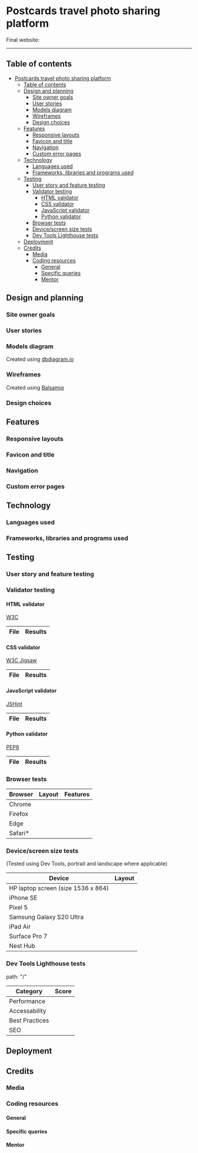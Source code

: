 # Postcards travel photo sharing platform



Final website: 



<hr>

## Table of contents

- [Postcards travel photo sharing platform](#postcards-travel-photo-sharing-platform)
  - [Table of contents](#table-of-contents)
  - [Design and planning](#design-and-planning)
    - [Site owner goals](#site-owner-goals)
    - [User stories](#user-stories)
    - [Models diagram](#models-diagram)
    - [Wireframes](#wireframes)
    - [Design choices](#design-choices)
  - [Features](#features)
    - [Responsive layouts](#responsive-layouts)
    - [Favicon and title](#favicon-and-title)
    - [Navigation](#navigation)
    - [Custom error pages](#custom-error-pages)
  - [Technology](#technology)
    - [Languages used](#languages-used)
    - [Frameworks, libraries and programs used](#frameworks-libraries-and-programs-used)
  - [Testing](#testing)
    - [User story and feature testing](#user-story-and-feature-testing)
    - [Validator testing](#validator-testing)
      - [HTML validator](#html-validator)
      - [CSS validator](#css-validator)
      - [JavaScript validator](#javascript-validator)
      - [Python validator](#python-validator)
    - [Browser tests](#browser-tests)
    - [Device/screen size tests](#devicescreen-size-tests)
    - [Dev Tools Lighthouse tests](#dev-tools-lighthouse-tests)
  - [Deployment](#deployment)
  - [Credits](#credits)
    - [Media](#media)
    - [Coding resources](#coding-resources)
      - [General](#general)
      - [Specific queries](#specific-queries)
      - [Mentor](#mentor)

## Design and planning

### Site owner goals


### User stories




### Models diagram

Created using [dbdiagram.io](https://dbdiagram.io/)



### Wireframes

Created using [Balsamiq](https://balsamiq.com/)


### Design choices


## Features

### Responsive layouts



### Favicon and title



### Navigation



### Custom error pages



## Technology

### Languages used


### Frameworks, libraries and programs used


## Testing

### User story and feature testing



### Validator testing

#### HTML validator

[W3C](https://validator.w3.org/)

| File | Results |
| --- | --- |


#### CSS validator

[W3C Jigsaw](https://jigsaw.w3.org/css-validator/validator)

| File | Results |
| --- | --- |


#### JavaScript validator

[JSHint](https://jshint.com/)

| File | Results |
| --- | --- |


#### Python validator

[PEP8](https://pep8ci.herokuapp.com/)

| File | Results |
| --- | --- |


### Browser tests

| Browser | Layout | Features |
| --- | --- | --- |
| Chrome |  |  |
| Firefox |  |  |
| Edge |  |  |
| Safari* |  |  |

### Device/screen size tests

(Tested using Dev Tools, portrait and landscape where applicable)

| Device | Layout |
| --- | --- |
| HP laptop screen (size 1536 x 864) |  |
| iPhone SE |  |
| Pixel 5 |  |
| Samsung Galaxy S20 Ultra |  |
| iPad Air |  |
| Surface Pro 7 |  |
| Nest Hub |  |

### Dev Tools Lighthouse tests

path: "/"

| Category | Score |
| --- | --- |
| Performance |  |
| Accessability |  |
| Best Practices |  |
| SEO |  |



## Deployment



## Credits

### Media



### Coding resources

#### General



#### Specific queries



#### Mentor


